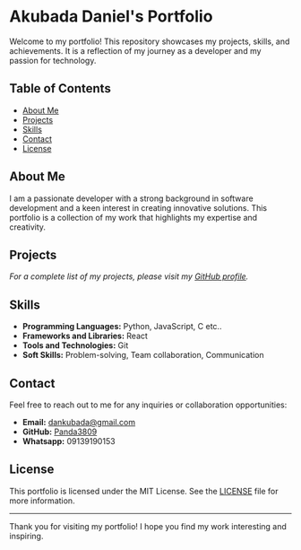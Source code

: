 # Akubada Daniel's Portfolio

Welcome to my portfolio! This repository showcases my projects, skills, and achievements. It is a reflection of my journey as a developer and my passion for technology.

## Table of Contents

- [About Me](#about-me)
- [Projects](#projects)
- [Skills](#skills)
- [Contact](#contact)
- [License](#license)

## About Me

I am a passionate developer with a strong background in software development and a keen interest in creating innovative solutions. This portfolio is a collection of my work that highlights my expertise and creativity.

## Projects

_For a complete list of my projects, please visit my [GitHub profile](https://github.com/Panda3809)._

## Skills

- **Programming Languages:** Python, JavaScript, C etc..
- **Frameworks and Libraries:** React
- **Tools and Technologies:** Git
- **Soft Skills:** Problem-solving, Team collaboration, Communication

## Contact

Feel free to reach out to me for any inquiries or collaboration opportunities:

- **Email:** [dankubada@gmail.com](mailto:dankubada@gmail.com)
- **GitHub:** [Panda3809](https://github.com/Panda3809)
- **Whatsapp:** 09139190153

## License

This portfolio is licensed under the MIT License. See the [LICENSE](LICENSE) file for more information.

---

Thank you for visiting my portfolio! I hope you find my work interesting and inspiring.
